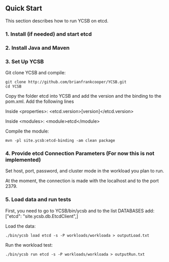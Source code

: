 <!--
Copyright (c) 2014 - 2015 YCSB contributors. All rights reserved.

Licensed under the Apache License, Version 2.0 (the "License"); you
may not use this file except in compliance with the License. You
may obtain a copy of the License at

http://www.apache.org/licenses/LICENSE-2.0

Unless required by applicable law or agreed to in writing, software
distributed under the License is distributed on an "AS IS" BASIS,
WITHOUT WARRANTIES OR CONDITIONS OF ANY KIND, either express or
implied. See the License for the specific language governing
permissions and limitations under the License. See accompanying
LICENSE file.
-->

## Quick Start

This section describes how to run YCSB on etcd. 

### 1. Install (if needed) and start etcd

### 2. Install Java and Maven

### 3. Set Up YCSB

Git clone YCSB and compile:

    git clone http://github.com/brianfrankcooper/YCSB.git
    cd YCSB
    
Copy the folder etcd into YCSB and add the version and the binding to the pom.xml. Add the following lines

Inside \<properties\>:
    \<etcd.version\>[version]\</etcd.version\>
    
Inside \<modules\>:
    \<module\>etcd\</module\>
    
Compile the module:

    mvn -pl site.ycsb:etcd-binding -am clean package

### 4. Provide etcd Connection Parameters (For now this is not implemented)
    
Set host, port, password, and cluster mode in the workload you plan to run. 

At the moment, the connection is made with the localhost and to the port 2379.

### 5. Load data and run tests

First, you need to go to YCSB/bin/ycsb and to the list DATABASES add:
	["etcd": "site.ycsb.db.EtcdClient",]

Load the data:

    ./bin/ycsb load etcd -s -P workloads/workloada > outputLoad.txt

Run the workload test:

    ./bin/ycsb run etcd -s -P workloads/workloada > outputRun.txt

